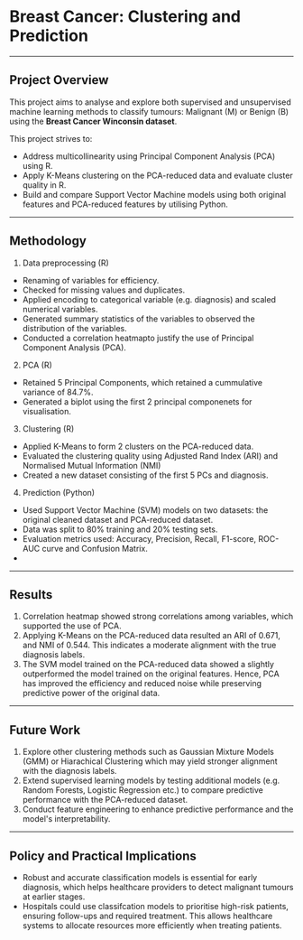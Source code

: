 # Breast Cancer: Clustering and Prediction 

---
## Project Overview 
This project aims to analyse and explore both supervised and unsupervised machine learning methods to classify tumours: Malignant (M) or Benign (B) using the **Breast Cancer Winconsin dataset**. 

This project strives to: 
- Address multicollinearity using Principal Component Analysis (PCA) using R. 
- Apply K-Means clustering on the PCA-reduced data and evaluate cluster quality in R.
- Build and compare Support Vector Machine models using both original features and PCA-reduced features by utilising Python. 

---

## Methodology

1. Data preprocessing (R) 
- Renaming of variables for efficiency.
- Checked for missing values and duplicates. 
- Applied encoding to categorical variable (e.g. diagnosis) and scaled numerical variables. 
- Generated summary statistics of the variables to observed the distribution of the variables.
- Conducted a correlation heatmapto justify the use of Principal Component Analysis (PCA).

2.  PCA (R) 
- Retained 5 Principal Components, which retained a cummulative variance of 84.7%.
- Generated a biplot using the first 2 principal componenets for visualisation.

3. Clustering (R)
- Applied K-Means to form 2 clusters on the PCA-reduced data.
- Evaluated the clustering quality using Adjusted Rand Index (ARI) and Normalised Mutual Information (NMI)
- Created a new dataset consisting of the first 5 PCs and diagnosis.

4. Prediction (Python) 
- Used Support Vector Machine (SVM) models on two datasets: the original cleaned dataset and PCA-reduced dataset.
- Data was split to 80% training and 20% testing sets. 
- Evaluation metrics used: Accuracy, Precision, Recall, F1-score, ROC-AUC curve and Confusion Matrix.
- 
--- 

## Results 
1. Correlation heatmap showed strong correlations among variables, which supported the use of PCA.
2. Applying K-Means on the PCA-reduced data resulted an ARI of 0.671, and NMI of 0.544. This indicates a moderate alignment with the true diagnosis labels. 
3. The SVM model trained on the PCA-reduced data showed a slightly outperformed the model trained on the original features. Hence, PCA has improved the efficiency and reduced noise while preserving predictive power of the original data. 

---

## Future Work 
1. Explore other clustering methods such as Gaussian Mixture Models (GMM) or Hiarachical Clustering which may yield stronger alignment with the diagnosis labels.
2. Extend  supervised learning models by testing additional models (e.g. Random Forests, Logistic Regression etc.) to compare predictive performance with the PCA-reduced dataset. 
3. Conduct feature engineering to enhance predictive performance and the model's interpretability.

---

## Policy and Practical Implications 
-  Robust and accurate classification models is essential for early diagnosis, which helps healthcare providers to detect malignant tumours at earlier stages.
-  Hospitals could use classifcation models to prioritise high-risk patients, ensuring follow-ups and required treatment. This allows healthcare systems to allocate resources more efficiently when treating patients.
  
